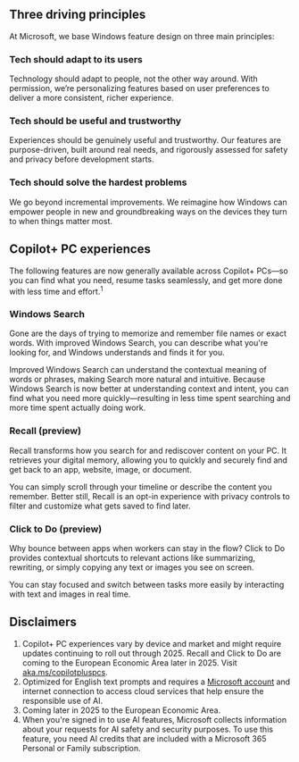 ## Three driving principles

At Microsoft, we base Windows feature design on three main principles:

### Tech should adapt to its users

Technology should adapt to people, not the other way around. With permission, we’re personalizing features based on user preferences to deliver a more consistent, richer experience.

### Tech should be useful and trustworthy

Experiences should be genuinely useful and trustworthy. Our features are purpose-driven, built around real needs, and rigorously assessed for safety and privacy before development starts.

### Tech should solve the hardest problems

We go beyond incremental improvements. We reimagine how Windows can empower people in new and groundbreaking ways on the devices they turn to when things matter most.

## Copilot+ PC experiences

The following features are now generally available across Copilot+ PCs—so you can find what you need, resume tasks seamlessly, and get more done with less time and effort.<sup>1</sup>

### Windows Search

Gone are the days of trying to memorize and remember file names or exact words. With improved Windows Search, you can describe what you're looking for, and Windows understands and finds it for you.

Improved Windows Search can understand the contextual meaning of words or phrases, making Search more natural and intuitive. Because Windows Search is now better at understanding context and intent, you can find what you need more quickly—resulting in less time spent searching and more time spent actually doing work.

### Recall (preview)

Recall transforms how you search for and rediscover content on your PC. It retrieves your digital memory, allowing you to quickly and securely find and get back to an app, website, image, or document.

You can simply scroll through your timeline or describe the content you remember. Better still, Recall is an opt-in experience with privacy controls to filter and customize what gets saved to find later.

### Click to Do (preview)

Why bounce between apps when workers can stay in the flow? Click to Do provides contextual shortcuts to relevant actions like summarizing, rewriting, or simply copying any text or images you see on screen.

You can stay focused and switch between tasks more easily by interacting with text and images in real time.

## Disclaimers

1. Copilot+ PC experiences vary by device and market and might require updates continuing to roll out through 2025. Recall and Click to Do are coming to the European Economic Area later in 2025. Visit [aka.ms/copilotpluspcs](https://www.microsoft.com/windows/copilot-plus-pcs?r=1#faq1).
1. Optimized for English text prompts and requires a [Microsoft account](https://account.microsoft.com/account?ru=https%3A%2F%2Faccount.microsoft.com%2F&destrt=home.landing&pageName=Account) and internet connection to access cloud services that help ensure the responsible use of AI.
1. Coming later in 2025 to the European Economic Area.
1. When you're signed in to use AI features, Microsoft collects information about your requests for AI safety and security purposes. To use this feature, you need AI credits that are included with a Microsoft 365 Personal or Family subscription.